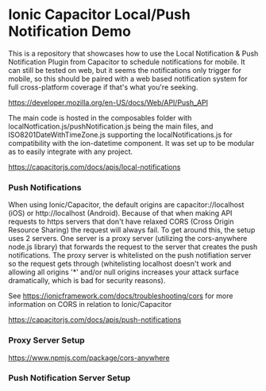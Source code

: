 # Ionic Capacitor Local/Push Notification Demo
This is a repository that showcases how to use the Local Notification & Push Notification Plugin from Capacitor to schedule notifications for mobile. It can still be tested on web, but it seems the notifications only trigger for mobile, so this should be paired with a web based notification system for full cross-platform coverage if that's what you're seeking.

https://developer.mozilla.org/en-US/docs/Web/API/Push_API

The main code is hosted in the composables folder with localNotfication.js/pushNotification.js being the main files, and ISO8201DateWithTimeZone.js supporting the localNotifications.js for compatibility with the ion-datetime component. It was set up to be modular as to easily integrate with any project.

https://capacitorjs.com/docs/apis/local-notifications

### Push Notifications
When using Ionic/Capacitor, the default origins are capacitor://localhost (iOS) or http://localhost (Android). Because of that when making API requests to https servers that don't have relaxed CORS (Cross Origin Resource Sharing) the request will always fail. To get around this, the setup uses 2 servers. One server is a proxy server (utilizing the cors-anywhere node.js library) that forwards the request to the server that creates the push notifications. The proxy server is whitelisted on the push notifiation server so the request gets through (whitelisting localhost doesn't work and allowing all origins '*' and/or null origins increases your attack surface dramatically, which is bad for security reasons).

See https://ionicframework.com/docs/troubleshooting/cors for more information on CORS in relation to Ionic/Capacitor

https://capacitorjs.com/docs/apis/push-notifications
### Proxy Server Setup
https://www.npmjs.com/package/cors-anywhere
### Push Notification Server Setup

